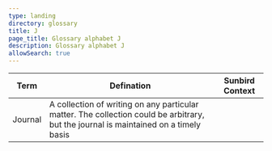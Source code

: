 ```yaml
---
type: landing
directory: glossary
title: J
page_title: Glossary alphabet J
description: Glossary alphabet J
allowSearch: true
---
```

Term | Defination |Sunbird Context
-----|------------|-----------------
Journal |A collection of writing on any particular matter. The collection could be arbitrary, but the journal is maintained on a timely basis
